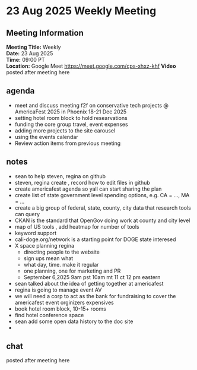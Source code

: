 ---
---

# 23 Aug 2025 Weekly Meeting

## Meeting Information

**Meeting Title:** Weekly  
**Date:** 23 Aug 2025  
**Time:** 09:00 PT  
**Location:** Google Meet https://meet.google.com/cps-xhxz-khf
**Video** posted after meeting here

## agenda

- meet and discuss meeting f2f on conservative tech projects @ AmericaFest 2025 in Phoenix 18-21 Dec 2025
- setting hotel room block to hold researvations
- funding the core group travel, event expenses
- adding more projects to the site carousel
- using the events calendar
- Review action items from previous meeting

## notes

- sean to help steven, regina on github
- steven, regina create , record how to edit files in github
- create americafest agenda so yall can start sharing the plan
- create list of state government level spending options, e.g. CA = ..., MA = ...
- create a big group of federal, state, county, city data that research tools can query
- CKAN is the standard that OpenGov doing work at county and city level
- map of US tools , add heatmap for number of tools
- keyword support
- cali-doge.org/network is a starting point for DOGE state interesed 
- X space planning regina
    - directing people to the website
    - sign ups mean what
    - what day, time. make it regular
    - one planning, one for marketing and PR
    - September 6,2025 9am pst 10am mt 11 ct 12 pm eastern
- sean talked about the idea of getting together at americafest
- regina is going to manage event AV
- we will need a corp to act as the bank for fundraising to cover the americafest event orginizers expensives
- book hotel room block, 10-15+ rooms
- find hotel conference space
- sean add some open data history to the doc site
- 


## chat

posted after meeting here
